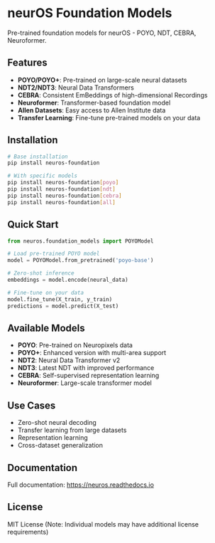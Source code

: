 # neurOS Foundation Models

Pre-trained foundation models for neurOS - POYO, NDT, CEBRA, Neuroformer.

## Features

- **POYO/POYO+**: Pre-trained on large-scale neural datasets
- **NDT2/NDT3**: Neural Data Transformers
- **CEBRA**: Consistent EmBeddings of high-dimensional Recordings
- **Neuroformer**: Transformer-based foundation model
- **Allen Datasets**: Easy access to Allen Institute data
- **Transfer Learning**: Fine-tune pre-trained models on your data

## Installation

```bash
# Base installation
pip install neuros-foundation

# With specific models
pip install neuros-foundation[poyo]
pip install neuros-foundation[ndt]
pip install neuros-foundation[cebra]
pip install neuros-foundation[all]
```

## Quick Start

```python
from neuros.foundation_models import POYOModel

# Load pre-trained POYO model
model = POYOModel.from_pretrained('poyo-base')

# Zero-shot inference
embeddings = model.encode(neural_data)

# Fine-tune on your data
model.fine_tune(X_train, y_train)
predictions = model.predict(X_test)
```

## Available Models

- **POYO**: Pre-trained on Neuropixels data
- **POYO+**: Enhanced version with multi-area support
- **NDT2**: Neural Data Transformer v2
- **NDT3**: Latest NDT with improved performance
- **CEBRA**: Self-supervised representation learning
- **Neuroformer**: Large-scale transformer model

## Use Cases

- Zero-shot neural decoding
- Transfer learning from large datasets
- Representation learning
- Cross-dataset generalization

## Documentation

Full documentation: https://neuros.readthedocs.io

## License

MIT License (Note: Individual models may have additional license requirements)
